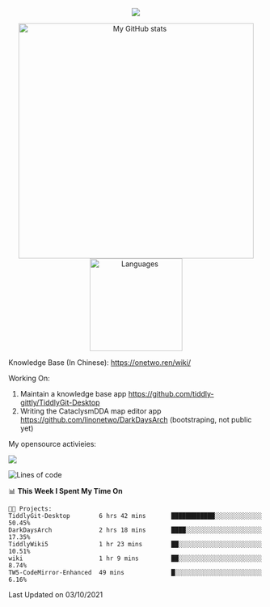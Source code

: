 <a href="https://github.com/linonetwo">
    <p align="center">
        <img src="https://github-profile-trophy.vercel.app/?username=linonetwo&column=7&theme=onedark"/>
    </p>
</a>
<a align="center" href="https://github.com/linonetwo">
  <p align="center">
    <img src="https://github-readme-stats.vercel.app/api?username=linonetwo&show_icons=true&count_private=true" alt="My GitHub stats" width="465"/>
    <img src="https://github-readme-stats.vercel.app/api/top-langs/?username=linonetwo&layout=compact&langs_count=10" alt="Languages" height="183">
  </p>
</a>

Knowledge Base (In Chinese): https://onetwo.ren/wiki/

Working On: 

1. Maintain a knowledge base app https://github.com/tiddly-gittly/TiddlyGit-Desktop
1. Writing the CataclysmDDA map editor app https://github.com/linonetwo/DarkDaysArch (bootstraping, not public yet)

My opensource activieies:

![](https://visitor-badge.glitch.me/badge?page_id=linonetwo.linonetwo)

<!--START_SECTION:waka-->
![Lines of code](https://img.shields.io/badge/From%20Hello%20World%20I%27ve%20Written-2.6%20million%20lines%20of%20code-blue)

📊 **This Week I Spent My Time On** 

```text
🐱‍💻 Projects: 
TiddlyGit-Desktop        6 hrs 42 mins       ████████████░░░░░░░░░░░░░   50.45% 
DarkDaysArch             2 hrs 18 mins       ████░░░░░░░░░░░░░░░░░░░░░   17.35% 
TiddlyWiki5              1 hr 23 mins        ██░░░░░░░░░░░░░░░░░░░░░░░   10.51% 
wiki                     1 hr 9 mins         ██░░░░░░░░░░░░░░░░░░░░░░░   8.74% 
TW5-CodeMirror-Enhanced  49 mins             █░░░░░░░░░░░░░░░░░░░░░░░░   6.16%

```


 Last Updated on 03/10/2021
<!--END_SECTION:waka-->
